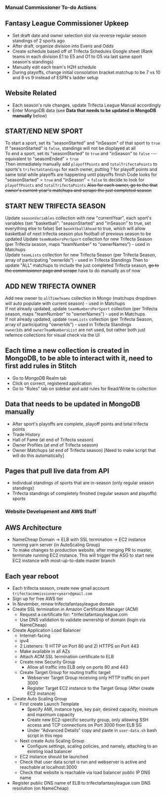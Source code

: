 ### Manual Commissioner To-do Actions

## Fantasy League Commissioner Upkeep

- Set draft date and owner selection slot via reverse regular season standings of 2 sports ago
- After draft, organize division into Evens and Odds
- Create schedule based off of Trifecta Schedules Google sheet (Rank teams in each division E1 to E5 and O1 to O5 via last same sport season's standings)
- Manually edit each team's H2H schedule
- During playoffs, change initial consolation bracket matchup to be 7 vs 10 and 8 vs 9 instead of ESPN's ladder setup

## Website Related

- Each season's rule changes, update Trifecta League Manual accordingly
- Enter MongoDB data (see **Data that needs to be updated in MongoDB manually** below)

## START/END NEW SPORT

To start a sport, set its "seasonStarted" and "inSeason" of that sport to `true`  
If "seasonStarted" is `false`, standings will not be displayed at all  
To end a sport, set its "seasonStarted" to `true` and "inSeason" to `false` --- equivalent to "seasonEnded" = `true`  
Then immediately manually add `playoffPoints` and `totalTrifectaPoints` to sports's `trifectaStandings` for each owner, putting ? for playoff points and same total while playoffs are happening until playoffs finish
Code looks for "seasonStarted" = `true` and "inSeason" = `false` to decide to look for `playoffPoints` and `totalTrifectaPoints`
~~Also for each owner, go to the that owner's current year's matchups and scrape the just completed season~~

## START NEW TRIFECTA SEASON

Update `seasonVariables` collection with new "currentYear", each sport's variables (set "basketball": "seasonStarted" and "inSeason" to true, set everything else to false)
Set `basektballAhead` to true, which will allow basketball of next trifecta season plus football of previous season to be updated
Update `teamNumbersPerSport` collection for new Trifecta Season (per Trifecta season, maps "teamNumber" to "ownerNames") - used in Matchups  
Update `teamLists` collection for new Trifecta Season (per Trifecta Season, array of participating "ownerIds") - used in Trifecta Standings
Then to update "ALL" matchups to include the just completed Trifecta season, ~~go to the commissioner page and scrape~~ have to do manually as of now 

## ADD NEW TRIFECTA OWNER

Add new owner to `allTimeTeams` collection in Mongo (matchups dropdown will auto populate with current season) - used in Matchups  
If not already updated, update `teamNumbersPerSport` collection (per Trifecta season, maps "teamNumber" to "ownerNames") - used in Matchups  
If not already updated, update `teamLists` collection (per Trifecta Season, array of participating "ownerIds") - used in Trifecta Standings  
`ownerIds` and `ownerTeamNumbersList` are not used, but rather both just refernce collections for visual check via the UI

## Each time a new collection is created in MongoDB, to be able to interact with it, need to first add rules in Stitch

- Go to MongoDB Realm tab
- Click on correct, registered application
- Go to "Rules" tab on sidebar and add rules for Read/Write to collection

## Data that needs to be updated in MongoDB manually

- After sport's playoffs are complete, playoff points and total trifecta points
- Trade History
- Hall of Fame (at end of Trifecta season)
- Owner Profiles (at end of Trifecta season)
- Owner Matchups (at end of Trifecta season) [Need to make script that will do this automatically]

## Pages that pull live data from API

- Individual standings of sports that are in-season (only regular season standings)
- Trifecta standings of completely finished (regular season and playoffs) sports


### Website Development and AWS Stuff

## AWS Architecture

- NameCheap Domain -> ELB with SSL termination -> EC2 instance running yarn server (in AutoScaling Group)
- To make changes to production website, after merging PR to master, terminate running EC2 instance. This will trigger the ASG to start new EC2 instance with most-up-to-date master branch

## Each year reboot

- Each trifecta season, create new gmail account `trifectacommissioner<year>@gmail.com`
- Sign up for free AWS tier
- In November, renew trifectafantasyleague domain
- Create SSL termination in Amazon Certificate Manager (ACM)
  - Request a certificate for: *.trifectafantasyleague.com
  - Use DNS validation to validate ownership of domain (login via NameCheap)
- Create Application Load Balancer
  - Internet-facing
  - ipv4
  - 2 Listeners: 1) HTTP on Port 80 and 2) HTTPS on Port 443
  - Make available in all AZs
  - Attach ACM SSL termination certificate to ELB
  - Create new Security Group
    - Allow all traffic into ELB only on ports 80 and 443
  - Create Target Group for routing traffic target
    - Webserver Target Group receiving only HTTP traffic on port 3000
    - Register Target EC2 instance to the Target Group (After create EC2 instance)
- Create Auto Scaling Group
  - First create Launch Template
    - Specify AMI, instance type, key pair, desired capacity, minimum and maximum capacity
    - Create new EC2-specific security group, only allowing SSH access and TCP connections on Port 3000 from ELB SG
    - Under "Advanced Details" copy and paste in `user-data.sh` bash script in this repo
  - Next create Auto Scaling Group
    - Configure settings, scaling policies, and namely, attaching to an existing load balancer
  - EC2 instance should be launched
  - Check that user data script is run and webserver is active and reachable at localhost:3000
  - Check that website is reachable via load balancer public IP DNS name
- Register public DNS name of ELB to trifectafantasyleague.com DNS resolution (on NameCheap)
